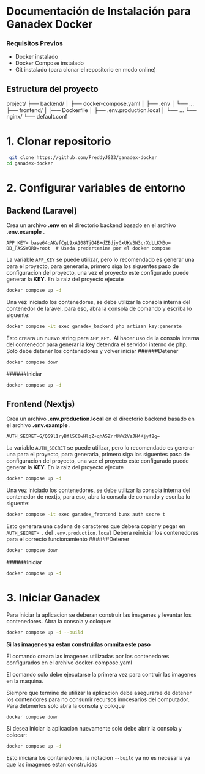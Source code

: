 # Documentación de Instalación para Ganadex Docker

### Requisitos Previos
- Docker instalado
- Docker Compose instalado
- Git instalado (para clonar el repositorio en modo online)

## Estructura del proyecto

project/
├── backend/
│ ├── docker-compose.yaml
│ ├── .env
│ └── ...
├── frontend/
│ ├── Dockerfile
│ ├── .env.production.local
│ └── ...
└── nginx/
└── default.conf

# 1. Clonar repositorio
```bash
 git clone https://github.com/FreddyJS23/ganadex-docker
cd ganadex-docker
```
# 2. Configurar variables de entorno
## Backend (Laravel)

Crea un archivo **.env** en el directorio backend basado en el archivo **.env.example** .

```env
APP_KEY= base64:AKefCgL9xA108TjO4B+dZEdjyGxUKv3W3crXdLLKM3o=
DB_PASSWORD=root  # Usada predertemina por el docker compose
```
La variable `APP_KEY` se puede utilizar, pero lo recomendado es generar una para el proyecto, para generarla, primero siga los siguentes paso de configuracion del proyecto, una vez el proyecto este configurado puede generar la **KEY**. En la raiz del proyecto ejecute  
```bash
docker compose up -d
```
Una vez iniciado los contenedores, se debe utilizar la consola interna del contenedor de laravel, para eso, abra la consola de comando y escriba lo siguente:

```bash
docker compose -it exec ganadex_backend php artisan key:generate
```
Esto creara un nuevo string para `APP_KEY.` Al hacer uso de la  consola interna del contenedor para generar la key detendra el servidor interno de php. Solo debe detener los contenedores y volver iniciar
######Detener
```bash
docker compose down
```
######Iniciar
```bash
docker compose up -d
```
## Frontend (Nextjs)

Crea un archivo **.env.production.local** en el directorio backend basado en el archivo **.env.example** .

```env
AUTH_SECRET=G/QG9l1ryBfl5C0wHlqZ+qhA5ZrrUYW2VsJH4Kjyf2g=
```
La variable `AUTH_SECRET` se puede utilizar, pero lo recomendado es generar una para el proyecto, para generarla, primero siga los siguentes paso de configuracion del proyecto, una vez el proyecto este configurado puede generar la **KEY**. En la raiz del proyecto ejecute  

```bash
docker compose up -d
```
Una vez iniciado los contenedores, se debe utilizar la consola interna del contenedor de nextjs, para eso, abra la consola de comando y escriba lo siguente:

```bash
docker compose -it exec ganadex_frontend bunx auth secre t
```
Esto generara una cadena de caracteres que debera copiar y pegar en  `AUTH_SECRET= `. del `.env.production.local` Debera reiniciar los contenedores para el correcto funcionamiento
######Detener
```bash
docker compose down
```
######Iniciar
```bash
docker compose up -d
```

# 3. Iniciar Ganadex
Para iniciar la aplicacion se deberan construir las imagenes y levantar los contenedores. Abra la consola y coloque:

```bash
docker compose up -d --build
```
 **Si las imagenes ya estan construidas ommita este paso**

El comando creara las imagenes utilizadas por los contenedores configurados en el archivo docker-compose.yaml

El comando solo debe ejecutarse la primera vez para contruir las imagenes en la maquina.

Siempre que termine de utilizar la aplicacion debe asegurarse de detener los contendores para no consumir recursos inncesarios del computador. Para detenerlos solo abra la consola y coloque 
```bash
docker compose down
```
Si desea iniciar la aplicacion nuevamente solo debe abrir la consola y colocar:
```bash
docker compose up -d 
```
Esto iniciara los contenedores, la notacion `--build` ya no es necesaria ya que las imagenes estan construidas